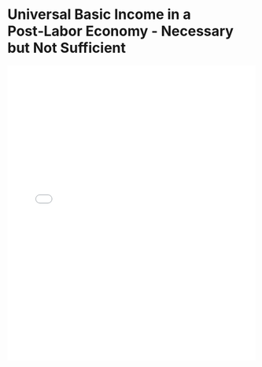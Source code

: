 # Universal Basic Income in a Post‑Labor Economy - Necessary but Not Sufficient

<embed src="Universal Basic Income in a Post‑Labor Economy - Necessary but Not Sufficient.pdf" type="application/pdf" width="100%" height="600px">
